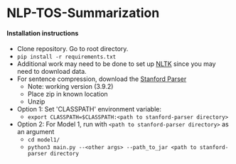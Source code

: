 # NLP-TOS-Summarization

#### Installation instructions

- Clone repository. Go to root directory.
- ```pip install -r requirements.txt```
- Additional work may need to be done to set up [NLTK](https://www.nltk.org/install.html) since you may need to download data.
- For sentence compression, download the [Stanford Parser](https://nlp.stanford.edu/software/lex-parser.shtml)
    - Note: working version (3.9.2)
    - Place zip in known location
    - Unzip
- Option 1: Set 'CLASSPATH' environment variable: 
    - ```export CLASSPATH=$CLASSPATH:<path to stanford-parser directory>```
- Option 2: For Model 1, run with ```<path to stanford-parser directory>``` as an argument
    - ```cd model1/```
    - ```python3 main.py --<other args> --path_to_jar <path to stanford-parser directory```